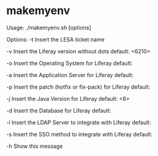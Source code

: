 # makemyenv
Usage: ./makemyenv.sh [options]

Options:
   -t <ticket-name>         Insert the LESA ticket name
                            <required>

   -v <liferay-version>     Insert the Liferay version without dots
                            default: <6210>

   -o <operating-system>    Insert the Operating System for Liferay
                            default: <linux>

   -a <application-server>  Insert the Application Server for Liferay
                            default: <tomcat>

   -p <patch>               Insert the patch (hotfix or fix-pack) for Liferay
                            default: <none>

   -j <java-version>        Insert the Java Version for Liferay
                            default: <6>

   -d <database>            Insert the Database for Liferay
                            default: <postgresql>

   -l <ldap-server>         Insert the LDAP Server to integrate with Liferay
                            default: <none>

   -s <sso-method>          Insert the SSO method to integrate with Liferay
                            default: <none>

   -h                       Show this message

